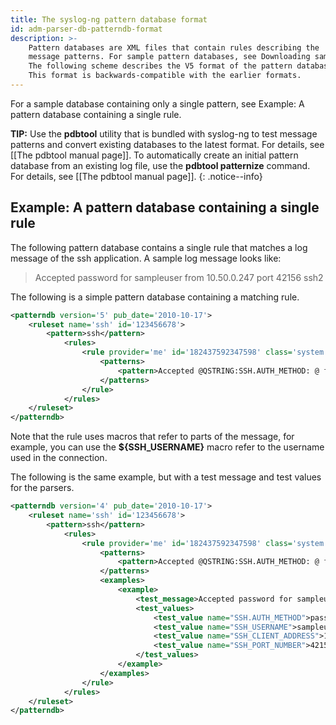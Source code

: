 ```yaml
---
title: The syslog-ng pattern database format
id: adm-parser-db-patterndb-format
description: >-
    Pattern databases are XML files that contain rules describing the
    message patterns. For sample pattern databases, see Downloading sample pattern databases.
    The following scheme describes the V5 format of the pattern database.
    This format is backwards-compatible with the earlier formats.
---
```


For a sample database containing only a single pattern, see Example: A
pattern database containing a single rule.

**TIP:** Use the **pdbtool** utility that is bundled with syslog-ng to test
message patterns and convert existing databases to the latest format.
For details, see [[The pdbtool manual page]].
To automatically create an initial pattern database from an existing log
file, use the **pdbtool patternize** command. For details, see
[[The pdbtool manual page]].
{: .notice--info}

## Example: A pattern database containing a single rule

The following pattern database contains a single rule that matches a log
message of the ssh application. A sample log message looks like:

>Accepted password for sampleuser from 10.50.0.247 port 42156 ssh2

The following is a simple pattern database containing a matching rule.

```xml
<patterndb version='5' pub_date='2010-10-17'>
    <ruleset name='ssh' id='123456678'>
        <pattern>ssh</pattern>
            <rules>
                <rule provider='me' id='182437592347598' class='system'>
                    <patterns>
                        <pattern>Accepted @QSTRING:SSH.AUTH_METHOD: @ for@QSTRING:SSH_USERNAME: @from\ @QSTRING:SSH_CLIENT_ADDRESS: @port @NUMBER:SSH_PORT_NUMBER:@ ssh2</pattern>
                    </patterns>
                </rule>
            </rules>
    </ruleset>
</patterndb>
```

Note that the rule uses macros that refer to parts of the message, for
example, you can use the **\${SSH\_USERNAME}** macro refer to the
username used in the connection.

The following is the same example, but with a test message and test
values for the parsers.

```xml
<patterndb version='4' pub_date='2010-10-17'>
    <ruleset name='ssh' id='123456678'>
        <pattern>ssh</pattern>
            <rules>
                <rule provider='me' id='182437592347598' class='system'>
                    <patterns>
                        <pattern>Accepted @QSTRING:SSH.AUTH_METHOD: @ for@QSTRING:SSH_USERNAME: @from\ @QSTRING:SSH_CLIENT_ADDRESS: @port @NUMBER:SSH_PORT_NUMBER:@ ssh2</pattern>
                    </patterns>
                    <examples>
                        <example>
                            <test_message>Accepted password for sampleuser from 10.50.0.247 port 42156 ssh2</test_message>
                            <test_values>
                                <test_value name="SSH.AUTH_METHOD">password</test_value>
                                <test_value name="SSH_USERNAME">sampleuser</test_value>
                                <test_value name="SSH_CLIENT_ADDRESS">10.50.0.247</test_value>
                                <test_value name="SSH_PORT_NUMBER">42156</test_value>
                            </test_values>
                        </example>
                    </examples>
                </rule>
            </rules>
    </ruleset>
</patterndb>
```
